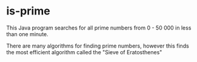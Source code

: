 # is-prime
This Java program searches for all prime numbers from 0 - 50 000 in less than one minute.

There are many algorithms for finding prime numbers, however this finds the most efficient algorithm called the "Sieve of Eratosthenes"
